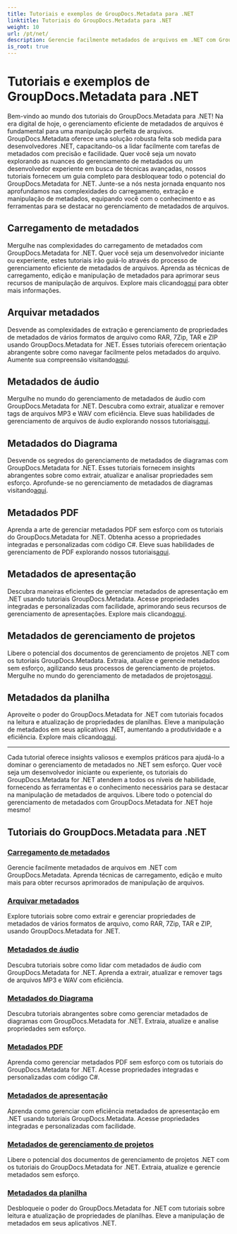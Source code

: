 ```yaml
---
title: Tutoriais e exemplos de GroupDocs.Metadata para .NET
linktitle: Tutoriais do GroupDocs.Metadata para .NET
weight: 10
url: /pt/net/
description: Gerencie facilmente metadados de arquivos em .NET com GroupDocs.Metadata. Aprenda técnicas de carregamento, edição e muito mais para obter recursos aprimorados de manipulação de arquivos.
is_root: true
---
```


# Tutoriais e exemplos de GroupDocs.Metadata para .NET

Bem-vindo ao mundo dos tutoriais do GroupDocs.Metadata para .NET! Na era digital de hoje, o gerenciamento eficiente de metadados de arquivos é fundamental para uma manipulação perfeita de arquivos. GroupDocs.Metadata oferece uma solução robusta feita sob medida para desenvolvedores .NET, capacitando-os a lidar facilmente com tarefas de metadados com precisão e facilidade. Quer você seja um novato explorando as nuances do gerenciamento de metadados ou um desenvolvedor experiente em busca de técnicas avançadas, nossos tutoriais fornecem um guia completo para desbloquear todo o potencial do GroupDocs.Metadata for .NET. Junte-se a nós nesta jornada enquanto nos aprofundamos nas complexidades do carregamento, extração e manipulação de metadados, equipando você com o conhecimento e as ferramentas para se destacar no gerenciamento de metadados de arquivos.

## Carregamento de metadados  
Mergulhe nas complexidades do carregamento de metadados com GroupDocs.Metadata for .NET. Quer você seja um desenvolvedor iniciante ou experiente, estes tutoriais irão guiá-lo através do processo de gerenciamento eficiente de metadados de arquivos. Aprenda as técnicas de carregamento, edição e manipulação de metadados para aprimorar seus recursos de manipulação de arquivos. Explore mais clicando[aqui](./metadata-loading/) para obter mais informações.

## Arquivar metadados  
 Desvende as complexidades de extração e gerenciamento de propriedades de metadados de vários formatos de arquivo como RAR, 7Zip, TAR e ZIP usando GroupDocs.Metadata for .NET. Esses tutoriais oferecem orientação abrangente sobre como navegar facilmente pelos metadados do arquivo. Aumente sua compreensão visitando[aqui](./archive-metadata/).

## Metadados de áudio  
 Mergulhe no mundo do gerenciamento de metadados de áudio com GroupDocs.Metadata for .NET. Descubra como extrair, atualizar e remover tags de arquivos MP3 e WAV com eficiência. Eleve suas habilidades de gerenciamento de arquivos de áudio explorando nossos tutoriais[aqui](./audio-metadata/).

## Metadados do Diagrama  
Desvende os segredos do gerenciamento de metadados de diagramas com GroupDocs.Metadata for .NET. Esses tutoriais fornecem insights abrangentes sobre como extrair, atualizar e analisar propriedades sem esforço. Aprofunde-se no gerenciamento de metadados de diagramas visitando[aqui](./diagram-metadata/).

## Metadados PDF  
 Aprenda a arte de gerenciar metadados PDF sem esforço com os tutoriais do GroupDocs.Metadata for .NET. Obtenha acesso a propriedades integradas e personalizadas com código C#. Eleve suas habilidades de gerenciamento de PDF explorando nossos tutoriais[aqui](./pdf-metadata/).

## Metadados de apresentação  
 Descubra maneiras eficientes de gerenciar metadados de apresentação em .NET usando tutoriais GroupDocs.Metadata. Acesse propriedades integradas e personalizadas com facilidade, aprimorando seus recursos de gerenciamento de apresentações. Explore mais clicando[aqui](./presentation-metadata/).

## Metadados de gerenciamento de projetos  
 Libere o potencial dos documentos de gerenciamento de projetos .NET com os tutoriais GroupDocs.Metadata. Extraia, atualize e gerencie metadados sem esforço, agilizando seus processos de gerenciamento de projetos. Mergulhe no mundo do gerenciamento de metadados de projetos[aqui](./project-management-metadata/).

## Metadados da planilha  
Aproveite o poder do GroupDocs.Metadata for .NET com tutoriais focados na leitura e atualização de propriedades de planilhas. Eleve a manipulação de metadados em seus aplicativos .NET, aumentando a produtividade e a eficiência. Explore mais clicando[aqui](./spreadsheet-metadata/).

----
Cada tutorial oferece insights valiosos e exemplos práticos para ajudá-lo a dominar o gerenciamento de metadados no .NET sem esforço. Quer você seja um desenvolvedor iniciante ou experiente, os tutoriais do GroupDocs.Metadata for .NET atendem a todos os níveis de habilidade, fornecendo as ferramentas e o conhecimento necessários para se destacar na manipulação de metadados de arquivos. Libere todo o potencial do gerenciamento de metadados com GroupDocs.Metadata for .NET hoje mesmo! 

## Tutoriais do GroupDocs.Metadata para .NET
### [Carregamento de metadados](./metadata-loading/)
Gerencie facilmente metadados de arquivos em .NET com GroupDocs.Metadata. Aprenda técnicas de carregamento, edição e muito mais para obter recursos aprimorados de manipulação de arquivos.
### [Arquivar metadados](./archive-metadata/)
Explore tutoriais sobre como extrair e gerenciar propriedades de metadados de vários formatos de arquivo, como RAR, 7Zip, TAR e ZIP, usando GroupDocs.Metadata for .NET.
### [Metadados de áudio](./audio-metadata/)
Descubra tutoriais sobre como lidar com metadados de áudio com GroupDocs.Metadata for .NET. Aprenda a extrair, atualizar e remover tags de arquivos MP3 e WAV com eficiência.
### [Metadados do Diagrama](./diagram-metadata/)
Descubra tutoriais abrangentes sobre como gerenciar metadados de diagramas com GroupDocs.Metadata for .NET. Extraia, atualize e analise propriedades sem esforço.
### [Metadados PDF](./pdf-metadata/)
Aprenda como gerenciar metadados PDF sem esforço com os tutoriais do GroupDocs.Metadata for .NET. Acesse propriedades integradas e personalizadas com código C#.
### [Metadados de apresentação](./presentation-metadata/)
Aprenda como gerenciar com eficiência metadados de apresentação em .NET usando tutoriais GroupDocs.Metadata. Acesse propriedades integradas e personalizadas com facilidade.
### [Metadados de gerenciamento de projetos](./project-management-metadata/)
Libere o potencial dos documentos de gerenciamento de projetos .NET com os tutoriais do GroupDocs.Metadata for .NET. Extraia, atualize e gerencie metadados sem esforço.
### [Metadados da planilha](./spreadsheet-metadata/)
Desbloqueie o poder do GroupDocs.Metadata for .NET com tutoriais sobre leitura e atualização de propriedades de planilhas. Eleve a manipulação de metadados em seus aplicativos .NET.